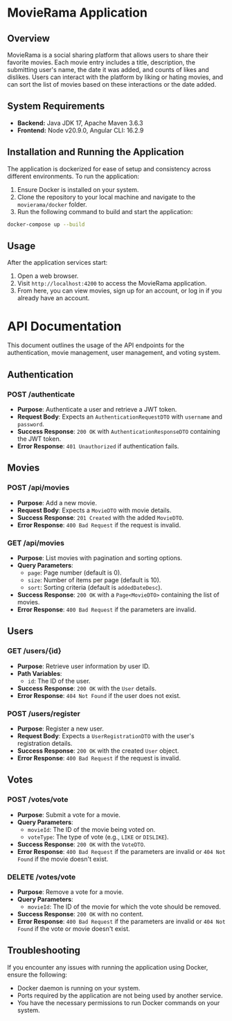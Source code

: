 # MovieRama Application

## Overview

MovieRama is a social sharing platform that allows users to share their favorite movies. Each movie entry includes a title, description, the submitting user's name, the date it was added, and counts of likes and dislikes. Users can interact with the platform by liking or hating movies, and can sort the list of movies based on these interactions or the date added.

## System Requirements

- **Backend:** Java JDK 17, Apache Maven 3.6.3
- **Frontend:** Node v20.9.0, Angular CLI: 16.2.9

## Installation and Running the Application

The application is dockerized for ease of setup and consistency across different environments. To run the application:

1. Ensure Docker is installed on your system.
2. Clone the repository to your local machine and navigate to the `movierama/docker` folder.
3. Run the following command to build and start the application:
```bash
docker-compose up --build
```

## Usage

After the application services start:

1. Open a web browser.
2. Visit `http://localhost:4200` to access the MovieRama application.
3. From here, you can view movies, sign up for an account, or log in if you already have an account.


# API Documentation

This document outlines the usage of the API endpoints for the authentication, movie management, user management, and voting system.

## Authentication

### POST /authenticate
- **Purpose**: Authenticate a user and retrieve a JWT token.
- **Request Body**: Expects an `AuthenticationRequestDTO` with `username` and `password`.
- **Success Response**: `200 OK` with `AuthenticationResponseDTO` containing the JWT token.
- **Error Response**: `401 Unauthorized` if authentication fails.

## Movies

### POST /api/movies
- **Purpose**: Add a new movie.
- **Request Body**: Expects a `MovieDTO` with movie details.
- **Success Response**: `201 Created` with the added `MovieDTO`.
- **Error Response**: `400 Bad Request` if the request is invalid.

### GET /api/movies
- **Purpose**: List movies with pagination and sorting options.
- **Query Parameters**:
  - `page`: Page number (default is 0).
  - `size`: Number of items per page (default is 10).
  - `sort`: Sorting criteria (default is `addedDateDesc`).
- **Success Response**: `200 OK` with a `Page<MovieDTO>` containing the list of movies.
- **Error Response**: `400 Bad Request` if the parameters are invalid.

## Users

### GET /users/{id}
- **Purpose**: Retrieve user information by user ID.
- **Path Variables**:
  - `id`: The ID of the user.
- **Success Response**: `200 OK` with the `User` details.
- **Error Response**: `404 Not Found` if the user does not exist.

### POST /users/register
- **Purpose**: Register a new user.
- **Request Body**: Expects a `UserRegistrationDTO` with the user's registration details.
- **Success Response**: `200 OK` with the created `User` object.
- **Error Response**: `400 Bad Request` if the request is invalid.

## Votes

### POST /votes/vote
- **Purpose**: Submit a vote for a movie.
- **Query Parameters**:
  - `movieId`: The ID of the movie being voted on.
  - `voteType`: The type of vote (e.g., `LIKE` or `DISLIKE`).
- **Success Response**: `200 OK` with the `VoteDTO`.
- **Error Response**: `400 Bad Request` if the parameters are invalid or `404 Not Found` if the movie doesn't exist.

### DELETE /votes/vote
- **Purpose**: Remove a vote for a movie.
- **Query Parameters**:
  - `movieId`: The ID of the movie for which the vote should be removed.
- **Success Response**: `200 OK` with no content.
- **Error Response**: `400 Bad Request` if the parameters are invalid or `404 Not Found` if the vote or movie doesn't exist.


## Troubleshooting

If you encounter any issues with running the application using Docker, ensure the following:

- Docker daemon is running on your system.
- Ports required by the application are not being used by another service.
- You have the necessary permissions to run Docker commands on your system.
